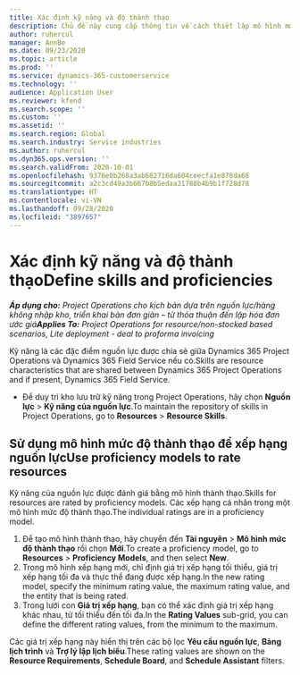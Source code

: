 ```yaml
---
title: Xác định kỹ năng và độ thành thạo
description: Chủ đề này cung cấp thông tin về cách thiết lập mô hình mức độ thành thạo để đánh giá các nguồn lực.
author: ruhercul
manager: AnnBe
ms.date: 09/23/2020
ms.topic: article
ms.prod: ''
ms.service: dynamics-365-customerservice
ms.technology: ''
audience: Application User
ms.reviewer: kfend
ms.search.scope: ''
ms.custom: ''
ms.assetid: ''
ms.search.region: Global
ms.search.industry: Service industries
ms.author: ruhercul
ms.dyn365.ops.version: ''
ms.search.validFrom: 2020-10-01
ms.openlocfilehash: 9376e0b268a3ab682716da604ceecfa1e878da68
ms.sourcegitcommit: a2c3cd49a3b667b8b5edaa31788b4b9b1f728d78
ms.translationtype: HT
ms.contentlocale: vi-VN
ms.lasthandoff: 09/28/2020
ms.locfileid: "3897657"
---
```

# <a name="define-skills-and-proficiencies"></a><span data-ttu-id="2f7b6-103">Xác định kỹ năng và độ thành thạo</span><span class="sxs-lookup"><span data-stu-id="2f7b6-103">Define skills and proficiencies</span></span>

<span data-ttu-id="2f7b6-104">_**Áp dụng cho:** Project Operations cho kịch bản dựa trên nguồn lực/hàng không nhập kho, triển khai bản đơn giản – từ thỏa thuận đến lập hóa đơn ước giá_</span><span class="sxs-lookup"><span data-stu-id="2f7b6-104">_**Applies To:** Project Operations for resource/non-stocked based scenarios, Lite deployment - deal to proforma invoicing_</span></span>

<span data-ttu-id="2f7b6-105">Kỹ năng là các đặc điểm nguồn lực được chia sẻ giữa Dynamics 365 Project Operations và Dynamics 365 Field Service nếu có.</span><span class="sxs-lookup"><span data-stu-id="2f7b6-105">Skills are resource characteristics that are shared between Dynamics 365 Project Operations and if present, Dynamics 365 Field Service.</span></span> 

- <span data-ttu-id="2f7b6-106">Để duy trì kho lưu trữ kỹ năng trong Project Operations, hãy chọn **Nguồn lực** \> **Kỹ năng của nguồn lực**.</span><span class="sxs-lookup"><span data-stu-id="2f7b6-106">To maintain the repository of skills in Project Operations, go to **Resources** \> **Resource Skills**.</span></span> 

## <a name="use-proficiency-models-to-rate-resources"></a><span data-ttu-id="2f7b6-107">Sử dụng mô hình mức độ thành thạo để xếp hạng nguồn lực</span><span class="sxs-lookup"><span data-stu-id="2f7b6-107">Use proficiency models to rate resources</span></span>

<span data-ttu-id="2f7b6-108">Kỹ năng của nguồn lực được đánh giá bằng mô hình thành thạo.</span><span class="sxs-lookup"><span data-stu-id="2f7b6-108">Skills for resources are rated by proficiency models.</span></span> <span data-ttu-id="2f7b6-109">Các xếp hạng cá nhân trong một mô hình mức độ thành thạo.</span><span class="sxs-lookup"><span data-stu-id="2f7b6-109">The individual ratings are in a proficiency model.</span></span> 

1. <span data-ttu-id="2f7b6-110">Để tạo mô hình thành thạo, hãy chuyển đến **Tài nguyên** \> **Mô hình mức độ thành thạo** rồi chọn **Mới**.</span><span class="sxs-lookup"><span data-stu-id="2f7b6-110">To create a proficiency model, go to **Resources** \> **Proficiency Models**, and then select **New**.</span></span>
2. <span data-ttu-id="2f7b6-111">Trong mô hình xếp hạng mới, chỉ định giá trị xếp hạng tối thiểu, giá trị xếp hạng tối đa và thực thể đang được xếp hạng.</span><span class="sxs-lookup"><span data-stu-id="2f7b6-111">In the new rating model, specify the minimum rating value, the maximum rating value, and the entity that is being rated.</span></span>
3. <span data-ttu-id="2f7b6-112">Trong lưới con **Giá trị xếp hạng**, bạn có thể xác định giá trị xếp hạng khác nhau, từ tối thiểu đến tối đa.</span><span class="sxs-lookup"><span data-stu-id="2f7b6-112">In the **Rating Values** sub-grid, you can define the different rating values, from the minimum to the maximum.</span></span>


<span data-ttu-id="2f7b6-113">Các giá trị xếp hạng này hiển thị trên các bộ lọc **Yêu cầu nguồn lực**, **Bảng lịch trình** và **Trợ lý lập lịch biểu**.</span><span class="sxs-lookup"><span data-stu-id="2f7b6-113">These rating values are shown on the **Resource Requirements**, **Schedule Board**, and **Schedule Assistant** filters.</span></span>
